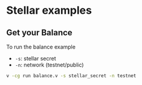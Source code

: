 # Stellar examples

## Get your Balance

To run the balance example

- `-s`: stellar secret
- `-n`: network (testnet/public)

```sh
v -cg run balance.v -s stellar_secret -n testnet
```